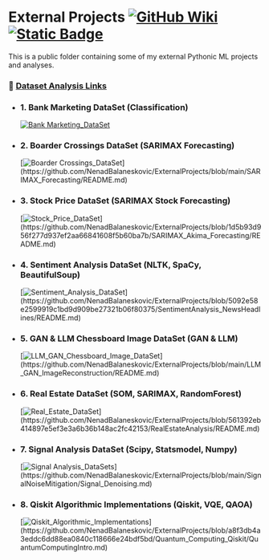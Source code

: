 # External Projects  [![GitHub Wiki](https://img.shields.io/badge/GitHub-Wiki-blue?style=flat&logo=github)](https://github.com/NenadBalaneskovic/ExternalProjects/wiki)  [![Static Badge](https://img.shields.io/badge/Main%20Profile%20-%20yellow?logo=github&labelColor=green&color=violet)](https://github.com/NenadBalaneskovic)

This is a public folder containing some of my external Pythonic ML projects and analyses.  

### 🌟 [Dataset Analysis Links](https://github.com/NenadBalaneskovic/NenadBalaneskovic/wiki/External-ML-AI-Projects)

- ### 1. **Bank Marketing DataSet (Classification)**  
  [![Bank Marketing_DataSet](https://img.shields.io/badge/Bank%20Marketing_DataSet%20(Classification)-English-yellowblue?logoColor=blue&labelColor=yellow)](https://github.com/NenadBalaneskovic/ExternalProjects/blob/0b628164a6e5e62fbfef9919acf1fb9cc307d7a8/Bank_MarketingDataSet_classification/README.md)

- ### 2. **Boarder Crossings DataSet (SARIMAX Forecasting)**  
  [![Boarder Crossings_DataSet](https://img.shields.io/badge/Boarder_Crossings_DataSet%20(SARIMAX_Forecasting)-English-yellowblue?logoColor=blue&labelColor=yellow)](https://github.com/NenadBalaneskovic/ExternalProjects/blob/main/SARIMAX_Forecasting/README.md)

- ### 3. **Stock Price DataSet (SARIMAX Stock Forecasting)**  
  [![Stock_Price_DataSet](https://img.shields.io/badge/Stock_Price_DataSet%20(SARIMAX_Stock_Forecasting)-English-yellowblue?logoColor=blue&labelColor=yellow)](https://github.com/NenadBalaneskovic/ExternalProjects/blob/1d5b93d956f277d937ef2aa66841608f5b60ba7b/SARIMAX_Akima_Forecasting/README.md)

- ### 4. **Sentiment Analysis DataSet (NLTK, SpaCy, BeautifulSoup)**  
  [![Sentiment_Analysis_DataSet](https://img.shields.io/badge/Sentiment_Analysis_DataSet%20(NLTK_SpaCy_BeautifulSoup)-English-yellowblue?logoColor=blue&labelColor=yellow)](https://github.com/NenadBalaneskovic/ExternalProjects/blob/5092e58e2599919c1bd9d909be27321b06f80375/SentimentAnalysis_NewsHeadlines/README.md)

- ### 5. **GAN & LLM Chessboard Image DataSet (GAN & LLM)**  
  [![LLM_GAN_Chessboard_Image_DataSet](https://img.shields.io/badge/GAN_LLM_Chessboard_Image_DataSet%20(GAN_LLM)-English-yellowblue?logoColor=blue&labelColor=yellow)](https://github.com/NenadBalaneskovic/ExternalProjects/blob/main/LLM_GAN_ImageReconstruction/README.md)

- ### 6. **Real Estate DataSet (SOM, SARIMAX, RandomForest)**  
  [![Real_Estate_DataSet](https://img.shields.io/badge/Real_Estate_DataSet%20(SOM_SARIMAX_RandomForest)-English-yellowblue?logoColor=blue&labelColor=yellow)](https://github.com/NenadBalaneskovic/ExternalProjects/blob/561392eb414897e5ef3e3a6b36b148ac2fc42153/RealEstateAnalysis/README.md)

- ### 7. **Signal Analysis DataSet (Scipy, Statsmodel, Numpy)**  
  [![Signal Analysis_DataSets](https://img.shields.io/badge/Signal_Analysis_DataSet%20(Scipy_Statsmodel_Numpy)-English-yellowblue?logoColor=blue&labelColor=yellow)](https://github.com/NenadBalaneskovic/ExternalProjects/blob/main/SignalNoiseMitigation/Signal_Denoising.md)

- ### 8. **Qiskit Algorithmic Implementations (Qiskit, VQE, QAOA)**  
  [![Qiskit_Algorithmic_Implementations](https://img.shields.io/badge/Qiskit_Algorithmic_Implementations%20(Qiskit_VQE_QAOA)-English-yellowblue?logoColor=blue&labelColor=yellow)](https://github.com/NenadBalaneskovic/ExternalProjects/blob/a8f3db4a3eddc6dd88ea0840c118666e24bdf5bd/Quantum_Computing_Qiskit/QuantumComputingIntro.md)
